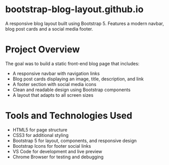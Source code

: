 # bootstrap-blog-layout.github.io
A responsive blog layout built using Bootstrap 5. Features a modern navbar, blog post cards and a social media footer. 

# Project Overview
The goal was to build a static front-end blog page that includes:
- A responsive navbar with navigation links
- Blog post cards displaying an image, title, description, and link
- A footer section with social media icons
- Clean and readable design using Bootstrap components
- A layout that adapts to all screen sizes

# Tools and Technologies Used
- HTML5 for page structure
- CSS3 for additional styling
- Bootstrap 5 for layout, components, and responsive design
- Bootstrap Icons for footer social links
- VS Code for development and live preview
- Chrome Browser for testing and debugging
